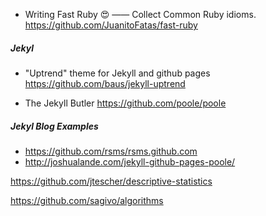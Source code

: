 
* Writing Fast Ruby :heart_eyes: —— Collect Common Ruby idioms.
https://github.com/JuanitoFatas/fast-ruby

##### Jekyl

* "Uptrend" theme for Jekyll and github pages
https://github.com/baus/jekyll-uptrend

* The Jekyll Butler
https://github.com/poole/poole

##### Jekyl Blog Examples

* https://github.com/rsms/rsms.github.com
* http://joshualande.com/jekyll-github-pages-poole/


https://github.com/jtescher/descriptive-statistics

https://github.com/sagivo/algorithms
